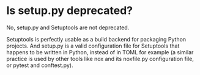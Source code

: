 # Is setup.py deprecated?

No, setup.py and Setuptools are not deprecated.

Setuptools is perfectly usable as a build backend for packaging Python projects. And setup.py is a valid configuration file for Setuptools that happens to be written in Python, instead of in TOML for example (a similar practice is used by other tools like nox and its noxfile.py configuration file, or pytest and conftest.py).


